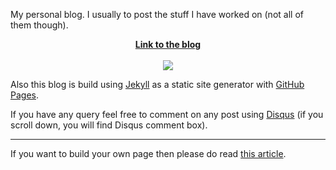 My personal blog. I usually to post the stuff I have worked on (not all of them though). 

<p align="center">
  <a href="https://dibakarroy1997.github.io/BakaDigest/"><b>Link to the blog</b></a><br><br>
  <img src="https://static.zerochan.net/Oreki.Houtarou.full.1211251.jpg">
</p>

Also this blog is build using [Jekyll](https://jekyllrb.com/) as a static site generator with [GitHub Pages](https://pages.github.com/).

If you have any query feel free to comment on any post using [Disqus](https://disqus.com/) (if you scroll down, you will find Disqus comment box).

---

If you want to build your own page then please do read [this article](https://help.github.com/articles/using-jekyll-as-a-static-site-generator-with-github-pages/).

